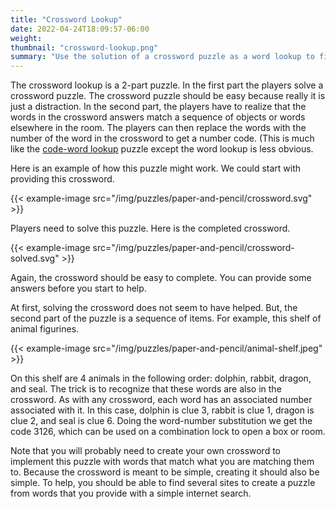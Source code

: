 ```yaml
---
title: "Crossword Lookup"
date: 2022-04-24T18:09:57-06:00
weight:
thumbnail: "crossword-lookup.png"
summary: "Use the solution of a crossword puzzle as a word lookup to find a code."
---
```


The crossword lookup is a 2-part puzzle. In the first part the players
solve a crossword puzzle. The crossword puzzle should be easy because
really it is just a distraction. In the second part, the players have to
realize that the words in the crossword answers match a sequence of objects
or words elsewhere in the room. The players can then replace the words with
the number of the word in the crossword to get a number code. (This is much
like the [code-word lookup] puzzle except the word lookup is less obvious.

Here is an example of how this puzzle might work. We could start with
providing this crossword.

{{< example-image src="/img/puzzles/paper-and-pencil/crossword.svg" >}}

Players need to solve this puzzle. Here is the completed crossword.

{{< example-image src="/img/puzzles/paper-and-pencil/crossword-solved.svg" >}}

Again, the crossword should be easy to complete. You can provide some
answers before you start to help.

At first, solving the crossword does not seem to have helped. But, the
second part of the puzzle is a sequence of items. For example, this shelf
of animal figurines.

{{< example-image src="/img/puzzles/paper-and-pencil/animal-shelf.jpeg" >}}

On this shelf are 4 animals in the following order: dolphin, rabbit,
dragon, and seal. The trick is to recognize that these words are also in
the crossword. As with any crossword, each word has an associated number
associated with it. In this case, dolphin is clue 3, rabbit is clue 1,
dragon is clue 2, and seal is clue 6. Doing the word-number substitution we
get the code 3126, which can be used on a combination lock to open a box or
room.

Note that you will probably need to create your own crossword to implement
this puzzle with words that match what you are matching them to. Because
the crossword is meant to be simple, creating it should also be simple. To
help, you should be able to find several sites to create a puzzle from
words that you provide with a simple internet search.


[code-word lookup]: /puzzles/hidden-messages/lookup/
